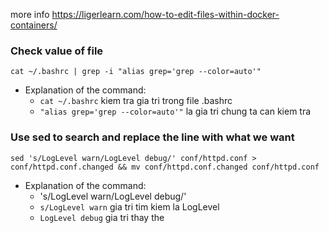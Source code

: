 more info https://ligerlearn.com/how-to-edit-files-within-docker-containers/  
### Check value of file  
```
cat ~/.bashrc | grep -i "alias grep='grep --color=auto'"
```

* Explanation of the command:  
    * `cat ~/.bashrc` kiem tra gia tri trong file .bashrc  
    * ```"alias grep='grep --color=auto'"``` la gia tri chung ta can kiem tra 

### Use sed to search and replace the line with what we want  
```
sed 's/LogLevel warn/LogLevel debug/' conf/httpd.conf > conf/httpd.conf.changed && mv conf/httpd.conf.changed conf/httpd.conf

```

* Explanation of the command:  
    * 's/LogLevel warn/LogLevel debug/'
    * `s/LogLevel warn` gia tri tim kiem la LogLevel
    * `LogLevel debug` gia tri thay the 

